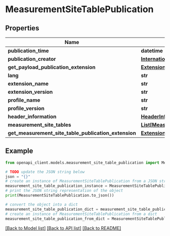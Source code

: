 # MeasurementSiteTablePublication


## Properties

Name | Type | Description | Notes
------------ | ------------- | ------------- | -------------
**publication_time** | **datetime** |  | 
**publication_creator** | [**InternationalIdentifier**](InternationalIdentifier.md) |  | 
**get_payload_publication_extension** | [**ExtensionType**](ExtensionType.md) |  | [optional] 
**lang** | **str** |  | [optional] 
**extension_name** | **str** |  | [optional] 
**extension_version** | **str** |  | [optional] 
**profile_name** | **str** |  | [optional] 
**profile_version** | **str** |  | [optional] 
**header_information** | [**HeaderInformation**](HeaderInformation.md) |  | 
**measurement_site_tables** | [**List[MeasurementSiteTable]**](MeasurementSiteTable.md) |  | 
**get_measurement_site_table_publication_extension** | [**ExtensionType**](ExtensionType.md) |  | [optional] 

## Example

```python
from openapi_client.models.measurement_site_table_publication import MeasurementSiteTablePublication

# TODO update the JSON string below
json = "{}"
# create an instance of MeasurementSiteTablePublication from a JSON string
measurement_site_table_publication_instance = MeasurementSiteTablePublication.from_json(json)
# print the JSON string representation of the object
print(MeasurementSiteTablePublication.to_json())

# convert the object into a dict
measurement_site_table_publication_dict = measurement_site_table_publication_instance.to_dict()
# create an instance of MeasurementSiteTablePublication from a dict
measurement_site_table_publication_from_dict = MeasurementSiteTablePublication.from_dict(measurement_site_table_publication_dict)
```
[[Back to Model list]](../README.md#documentation-for-models) [[Back to API list]](../README.md#documentation-for-api-endpoints) [[Back to README]](../README.md)


